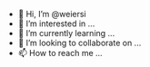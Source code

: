 - 👋 Hi, I’m @weiersi
- 👀 I’m interested in ...
- 🌱 I’m currently learning ...
- 💞️ I’m looking to collaborate on ...
- 📫 How to reach me ...

<!---
weiersi/weiersi is a ✨ special ✨ repository because its `README.md` (this file) appears on your GitHub profile.
You can click the Preview link to take a look at your changes.
--->
